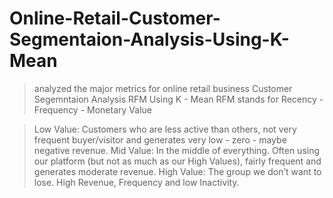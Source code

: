 # Online-Retail-Customer-Segmentaion-Analysis-Using-K-Mean


> analyzed the major metrics for online retail business
> Customer Segemntaion Analysis RFM Using K - Mean
> RFM stands for Recency - Frequency - Monetary Value

>Low Value: Customers who are less active than others, not very frequent buyer/visitor and generates very low - zero - maybe negative revenue.
>Mid Value: In the middle of everything. Often using our platform (but not as much as our High Values), fairly frequent and generates moderate revenue.
>High Value: The group we don’t want to lose. High Revenue, Frequency and low Inactivity.
